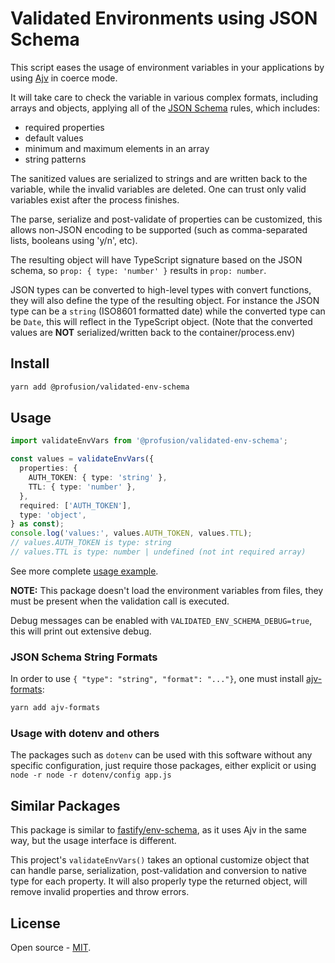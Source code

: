 # Validated Environments using JSON Schema

This script eases the usage of environment variables in your
applications by using [Ajv](https://ajv.js.org/) in coerce mode.

It will take care to check the variable in various complex formats,
including arrays and objects, applying all of the
[JSON Schema](https://json-schema.org/understanding-json-schema/)
rules, which includes:
- required properties
- default values
- minimum and maximum elements in an array
- string patterns

The sanitized values are serialized to strings and are written back to
the variable, while the invalid variables are deleted. One can trust
only valid variables exist after the process finishes.

The parse, serialize and post-validate of properties can be customized,
this allows non-JSON encoding to be supported (such as comma-separated
lists, booleans using 'y/n', etc).

The resulting object will have TypeScript signature based on the
JSON schema, so `prop: { type: 'number' }` results in `prop: number`.

JSON types can be converted to high-level types with convert functions,
they will also define the type of the resulting object. For instance
the JSON type can be a `string` (ISO8601 formatted date) while
the converted type can be `Date`, this will reflect in the TypeScript
object. (Note that the converted values are **NOT** serialized/written
back to the container/process.env)

## Install

```sh
yarn add @profusion/validated-env-schema
```

## Usage

```ts
import validateEnvVars from '@profusion/validated-env-schema';

const values = validateEnvVars({
  properties: {
    AUTH_TOKEN: { type: 'string' },
    TTL: { type: 'number' },
  },
  required: ['AUTH_TOKEN'],
  type: 'object',
} as const);
console.log('values:', values.AUTH_TOKEN, values.TTL);
// values.AUTH_TOKEN is type: string
// values.TTL is type: number | undefined (not int required array)
```

See more complete [usage example](./examples/usage.ts).

**NOTE:** This package doesn't load the environment variables from
files, they must be present when the validation call is executed.

Debug messages can be enabled with `VALIDATED_ENV_SCHEMA_DEBUG=true`,
this will print out extensive debug.

### JSON Schema String Formats

In order to use `{ "type": "string", "format": "..."}`, one must
install [ajv-formats](https://github.com/ajv-validator/ajv-formats):

```sh
yarn add ajv-formats
```

### Usage with dotenv and others

The packages such as `dotenv` can be used with this software
without any specific configuration, just require those packages,
either explicit or using `node -r node -r dotenv/config app.js`


## Similar Packages

This package is similar to
[fastify/env-schema](https://github.com/fastify/env-schema), as it
uses Ajv in the same way, but the usage interface is different.

This project's  `validateEnvVars()` takes an optional customize
object that can handle parse, serialization, post-validation and
conversion to native type for each property. It will also
properly type the returned object, will remove invalid properties
and throw errors.

## License

Open source - [MIT](https://opensource.org/licenses/MIT).

